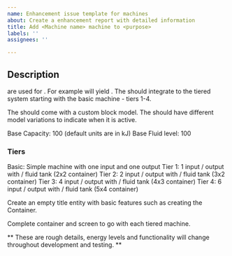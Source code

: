 ```yaml
---
name: Enhancement issue template for machines
about: Create a enhancement report with detailed information
title: Add <Machine name> machine to <purpose>
labels: ''
assignees: ''

---
```


## Description
<Machines> are used for <purpose>. For example <describe input> will yield <describe output>. The <Machine> should integrate to the tiered system starting with the basic machine - tiers 1-4.

The <Machine> should come with a custom block model.
The <Machine> should have different model variations to indicate when it is active.

Base Capacity: 100 (default units are in kJ)
Base Fluid level: 100 

### Tiers
Basic: Simple machine with one input and one output
Tier 1: 1 input / output with / fluid tank (2x2 container)
Tier 2: 2 input / output with / fluid tank (3x2 container)
Tier 3: 4 input / output with / fluid tank (4x3 container)
Tier 4: 6 input / output with / fluid tank (5x4 container)

Create an empty title entity with basic features such as creating the Container.

Complete container and screen to go with each tiered machine.

** These are rough details, energy levels and functionality will change throughout development and testing. **
